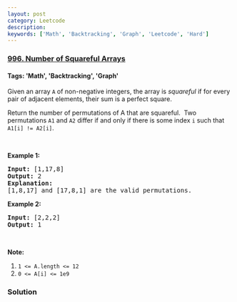 ```yaml
---
layout: post
category: Leetcode
description: 
keywords: ['Math', 'Backtracking', 'Graph', 'Leetcode', 'Hard']
---
```

### [996. Number of Squareful Arrays](https://leetcode.com/problems/number-of-squareful-arrays)

#### Tags: 'Math', 'Backtracking', 'Graph'

<div class="content__u3I1 question-content__JfgR"><div><p>Given an array <code>A</code> of non-negative integers, the array is <em>squareful</em> if for every pair of adjacent elements, their sum is a perfect square.</p>
<p>Return the number of permutations of A that are squareful.  Two permutations <code>A1</code> and <code>A2</code> differ if and only if there is some index <code>i</code> such that <code>A1[i] != A2[i]</code>.</p>
<p> </p>
<p><strong>Example 1:</strong></p>
<pre><strong>Input: </strong><span id="example-input-1-1">[1,17,8]</span>
<strong>Output: </strong><span id="example-output-1">2</span>
<strong>Explanation: </strong>
[1,8,17] and [17,8,1] are the valid permutations.
</pre>
<p><strong>Example 2:</strong></p>
<pre><strong>Input: </strong><span id="example-input-2-1">[2,2,2]</span>
<strong>Output: </strong><span id="example-output-2">1</span>
</pre>
<p> </p>
<p><strong>Note:</strong></p>
<ol>
<li><code>1 &lt;= A.length &lt;= 12</code></li>
<li><code>0 &lt;= A[i] &lt;= 1e9</code></li>
</ol></div></div>

### Solution

